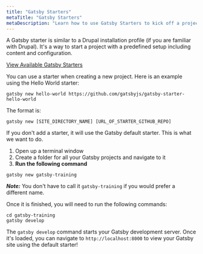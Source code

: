```yaml
---
title: "Gatsby Starters"
metaTitle: "Gatsby Starters"
metaDescription: "Learn how to use Gatsby Starters to kick off a project"
---
```


A Gatsby starter is similar to a Drupal installation profile
(if you are familiar with Drupal). It's a way to start a project with a predefined
setup including content and configuration.

[View Available Gatsby Starters](https://www.gatsbyjs.org/starters/?v=2)

You can use a starter when creating a new project. Here is an example using the
Hello World starter:

```shell
gatsby new hello-world https://github.com/gatsbyjs/gatsby-starter-hello-world
```

The format is:

```shell
gatsby new [SITE_DIRECTORY_NAME] [URL_OF_STARTER_GITHUB_REPO]
```

If you don't add a starter, it will use the Gatsby default starter. This is what
we want to do.

1. Open up a terminal window
2. Create a folder for all your Gatsby projects and navigate to it
3. **Run the following command**

```shell
gatsby new gatsby-training
```

***Note:*** You don't have to call it `gatsby-training` if you would prefer a
different name.

Once it is finished, you will need to run the following commands:

```shell
cd gatsby-training
gatsby develop
```

The `gatsby develop` command starts your Gatsby development server.
Once it's loaded, you can navigate to `http://localhost:8000` to view your
Gatsby site using the default starter!

